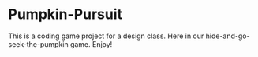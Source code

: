 # Pumpkin-Pursuit

This is a coding game project for a design class. Here in our hide-and-go-seek-the-pumpkin game. Enjoy!
